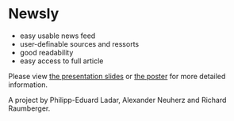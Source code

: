 # Newsly

- easy usable news feed
- user-definable sources and ressorts
- good readability 
- easy access to full article

Please view [the presentation slides](newsly-slides.pdf) or [the poster](newsly-plakat.pdf) for more detailed information.

A project by Philipp-Eduard Ladar, Alexander Neuherz and Richard Raumberger.
